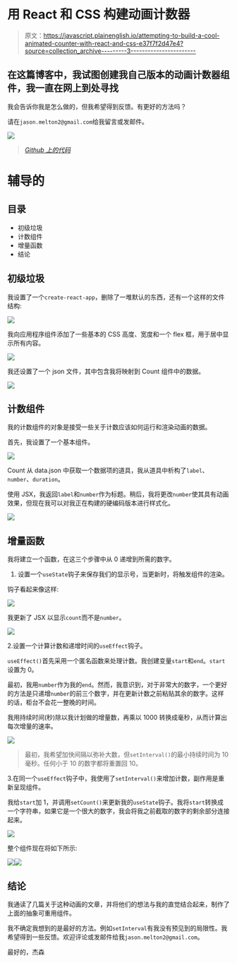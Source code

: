 # 用 React 和 CSS 构建动画计数器

> 原文：<https://javascript.plainenglish.io/attempting-to-build-a-cool-animated-counter-with-react-and-css-e37f7f2d47e4?source=collection_archive---------3----------------------->

## 在这篇博客中，我试图创建我自己版本的动画计数器组件，我一直在网上到处寻找

我会告诉你我是怎么做的，但我希望得到反馈。有更好的方法吗？

请在`jason.melton2@gmail.com`给我留言或发邮件。

![](img/027130f99db4654a3225e497a10fd788.png)

> [*Github 上的代码*](https://github.com/cooljasonmelton/count-comp)

# 辅导的

## 目录

*   初级垃圾
*   计数组件
*   增量函数
*   结论

## 初级垃圾

我设置了一个`create-react-app`，删除了一堆默认的东西，还有一个这样的文件结构:

![](img/c460a8799ee34f0a79e826f693918932.png)

我向应用程序组件添加了一些基本的 CSS 高度、宽度和一个 flex 框，用于居中显示所有内容。

![](img/dbb343e4d194bc6bc03f72b0ee3c594a.png)

我还设置了一个 json 文件，其中包含我将映射到 Count 组件中的数据。

![](img/88b8b44a6985a8ea916653b2334efd94.png)

## 计数组件

我的计数组件的对象是接受一些关于计数应该如何运行和渲染动画的数据。

首先，我设置了一个基本组件。

![](img/0787ab1d3217c348fc997388a80149c8.png)

Count 从 data.json 中获取一个数据项的道具，我从道具中析构了`label`、`number`、`duration`。

使用 JSX，我返回`label`和`number`作为标题。稍后，我将更改`number`使其具有动画效果，但现在我可以对我正在构建的硬编码版本进行样式化。

![](img/d610f9b63453bfac811241e138b36755.png)

## 增量函数

我将建立一个函数，在这三个步骤中从 0 递增到所需的数字。

1.  设置一个`useState`钩子来保存我们的显示号，当更新时，将触发组件的渲染。

钩子看起来像这样:

![](img/a8dffbdc20408e937918cbd7e84774c8.png)

我更新了 JSX 以显示`count`而不是`number`。

![](img/1156e05e5950b3c94dc48e4f44c9e602.png)

2.设置一个计算计数和递增时间的`useEffect`钩子。

`useEffect()`首先采用一个匿名函数来处理计数。我创建变量`start`和`end`。`start`设置为 0。

最初，我用`number`作为我的`end`。然而，我意识到，对于非常大的数字，一个更好的方法是只递增`number`的前三个数字，并在更新计数之前粘贴其余的数字。这样的话，柜台不会花一整晚的时间。

我用持续时间(秒)除以我计划做的增量数，再乘以 1000 转换成毫秒，从而计算出每次增量的速率。

![](img/303f785b3ba485266ecbeeb27ea44395.png)

> 最初，我希望加快间隔以弥补大数，但`setInterval()`的最小持续时间为 10 毫秒。任何小于 10 的数字都将重置回 10。

3.在同一个`useEffect`钩子中，我使用了`setInterval()`来增加计数，副作用是重新呈现组件。

我给`start`加 1，并调用`setCount()`来更新我的`useState`钩子。我将`start`转换成一个字符串，如果它是一个很大的数字，我会将我之前截取的数字的剩余部分连接起来。

![](img/021a5d1cf0fd693ae8a23d5d32cc2d87.png)

整个组件现在将如下所示:

![](img/5ad46b3c054e59277281f9bd3706c450.png)![](img/2988c7ec76fa7676eaabcb0435864706.png)

## 结论

我通读了几篇关于这种动画的文章，并将他们的想法与我的直觉结合起来，制作了上面的抽象可重用组件。

我不确定我想到的是最好的方法。例如`setInterval`有我没有预见到的局限性。我希望得到一些反馈。欢迎评论或发邮件给我`jason.melton2@gmail.com`。

最好的，杰森